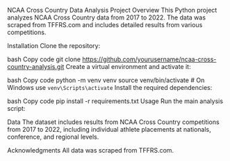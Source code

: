 NCAA Cross Country Data Analysis
Project Overview
This Python project analyzes NCAA Cross Country data from 2017 to 2022. The data was scraped from TFFRS.com and includes detailed results from various competitions.

Installation
Clone the repository:

bash
Copy code
git clone https://github.com/yourusername/ncaa-cross-country-analysis.git
Create a virtual environment and activate it:

bash
Copy code
python -m venv venv
source venv/bin/activate  # On Windows use `venv\Scripts\activate`
Install the required dependencies:

bash
Copy code
pip install -r requirements.txt
Usage
Run the main analysis script:


Data
The dataset includes results from NCAA Cross Country competitions from 2017 to 2022, including individual athlete placements at nationals, conference, and regional levels.

Acknowledgments
All data was scraped from TFFRS.com.
